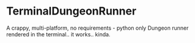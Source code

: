# TerminalDungeonRunner
A crappy, multi-platform, no requirements - python only Dungeon runner rendered in the terminal.. it works.. kinda.
